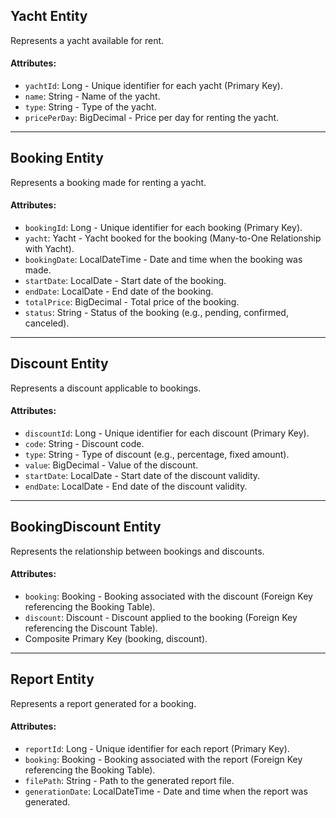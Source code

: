 ## Yacht Entity

Represents a yacht available for rent.

#### Attributes:

- `yachtId`: Long - Unique identifier for each yacht (Primary Key).
- `name`: String - Name of the yacht.
- `type`: String - Type of the yacht.
- `pricePerDay`: BigDecimal - Price per day for renting the yacht.

---

## Booking Entity

Represents a booking made for renting a yacht.

#### Attributes:

- `bookingId`: Long - Unique identifier for each booking (Primary Key).
- `yacht`: Yacht - Yacht booked for the booking (Many-to-One Relationship with Yacht).
- `bookingDate`: LocalDateTime - Date and time when the booking was made.
- `startDate`: LocalDate - Start date of the booking.
- `endDate`: LocalDate - End date of the booking.
- `totalPrice`: BigDecimal - Total price of the booking.
- `status`: String - Status of the booking (e.g., pending, confirmed, canceled).

---

## Discount Entity

Represents a discount applicable to bookings.

#### Attributes:

- `discountId`: Long - Unique identifier for each discount (Primary Key).
- `code`: String - Discount code.
- `type`: String - Type of discount (e.g., percentage, fixed amount).
- `value`: BigDecimal - Value of the discount.
- `startDate`: LocalDate - Start date of the discount validity.
- `endDate`: LocalDate - End date of the discount validity.

---

## BookingDiscount Entity

Represents the relationship between bookings and discounts.

#### Attributes:

- `booking`: Booking - Booking associated with the discount (Foreign Key referencing the Booking Table).
- `discount`: Discount - Discount applied to the booking (Foreign Key referencing the Discount Table).
- Composite Primary Key (booking, discount).

---

## Report Entity

Represents a report generated for a booking.

#### Attributes:

- `reportId`: Long - Unique identifier for each report (Primary Key).
- `booking`: Booking - Booking associated with the report (Foreign Key referencing the Booking Table).
- `filePath`: String - Path to the generated report file.
- `generationDate`: LocalDateTime - Date and time when the report was generated.
